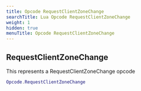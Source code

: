 ```yaml
---
title: Opcode RequestClientZoneChange
searchTitle: Lua Opcode RequestClientZoneChange
weight: 1
hidden: true
menuTitle: Opcode RequestClientZoneChange
---
```

## RequestClientZoneChange

This represents a RequestClientZoneChange opcode
```lua
Opcode.RequestClientZoneChange
```